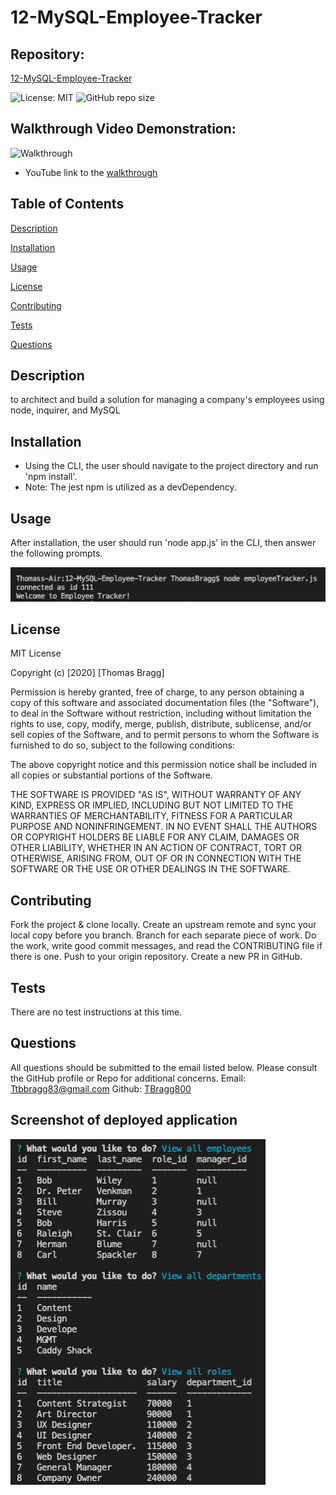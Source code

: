 # 12-MySQL-Employee-Tracker

##  Repository: 
[12-MySQL-Employee-Tracker](https://github.com/TBragg800/12-MySQL-Employee-Tracker)

![License: MIT](https://img.shields.io/badge/License-MIT-brightgreen.svg)
![GitHub repo size](https://img.shields.io/github/repo-size/TBragg800/12-MySQL-Employee-Tracker)

## Walkthrough Video Demonstration: 
![Walkthrough](./assets/12-MySQL-Employee-Tracker.gif)
* YouTube link to the 
[walkthrough](https://youtu.be/6woeY9KnERs)

## Table of Contents
  [Description](#Description)

  [Installation](#Installation)

  [Usage](#Usage)

  [License](#License)

  [Contributing](#Contributing)

  [Tests](#Tests)

  [Questions](#Questions)
  
## Description
  to architect and build a solution for managing a company's employees using node, inquirer, and MySQL

## Installation
* Using the CLI, the user should navigate to the project directory and run 'npm install'.
* Note: The jest npm is utilized as a devDependency.

## Usage
  After installation, the user should run 'node app.js' in the CLI, then answer the following prompts.

![](./assets/12-MySQL-Employee-Tracker1.png)

## License
  MIT License

Copyright (c) [2020] [Thomas Bragg]

Permission is hereby granted, free of charge, to any person obtaining a copy
of this software and associated documentation files (the "Software"), to deal
in the Software without restriction, including without limitation the rights
to use, copy, modify, merge, publish, distribute, sublicense, and/or sell
copies of the Software, and to permit persons to whom the Software is
furnished to do so, subject to the following conditions:

The above copyright notice and this permission notice shall be included in all
copies or substantial portions of the Software.

THE SOFTWARE IS PROVIDED "AS IS", WITHOUT WARRANTY OF ANY KIND, EXPRESS OR
IMPLIED, INCLUDING BUT NOT LIMITED TO THE WARRANTIES OF MERCHANTABILITY,
FITNESS FOR A PARTICULAR PURPOSE AND NONINFRINGEMENT. IN NO EVENT SHALL THE
AUTHORS OR COPYRIGHT HOLDERS BE LIABLE FOR ANY CLAIM, DAMAGES OR OTHER
LIABILITY, WHETHER IN AN ACTION OF CONTRACT, TORT OR OTHERWISE, ARISING FROM,
OUT OF OR IN CONNECTION WITH THE SOFTWARE OR THE USE OR OTHER DEALINGS IN THE
SOFTWARE.

## Contributing
  Fork the project & clone locally. Create an upstream remote and sync your local copy before you branch. Branch for each separate piece of work. Do the work, write good commit messages, and read the CONTRIBUTING file if there is one. Push to your origin repository. Create a new PR in GitHub.

## Tests
  There are no test instructions at this time.

## Questions
  All questions should be submitted to the email listed below. Please consult the GitHub profile or Repo for additional concerns. 
  Email: Ttbbragg83@gmail.com
  Github: [TBragg800](http://github.com/TBragg800)

## Screenshot of deployed application
![](./assets/12-MySQL-Employee-Tracker2.png)
